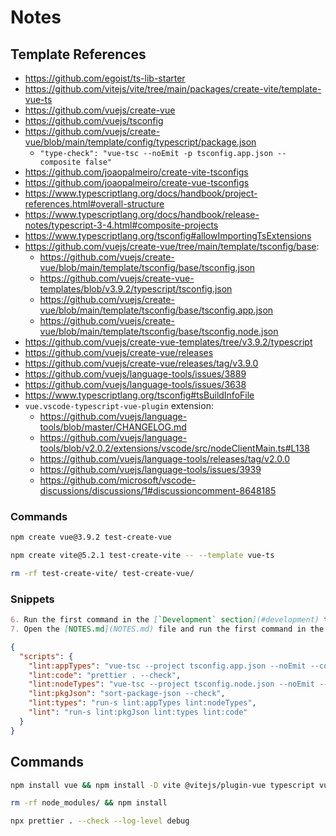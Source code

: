 # Notes

## Template References

- https://github.com/egoist/ts-lib-starter
- https://github.com/vitejs/vite/tree/main/packages/create-vite/template-vue-ts
- https://github.com/vuejs/create-vue
- https://github.com/vuejs/tsconfig
- https://github.com/vuejs/create-vue/blob/main/template/config/typescript/package.json
  - `"type-check": "vue-tsc --noEmit -p tsconfig.app.json --composite false"`
- https://github.com/joaopalmeiro/create-vite-tsconfigs
- https://github.com/joaopalmeiro/create-vue-tsconfigs
- https://www.typescriptlang.org/docs/handbook/project-references.html#overall-structure
- https://www.typescriptlang.org/docs/handbook/release-notes/typescript-3-4.html#composite-projects
- https://www.typescriptlang.org/tsconfig#allowImportingTsExtensions
- https://github.com/vuejs/create-vue/tree/main/template/tsconfig/base:
  - https://github.com/vuejs/create-vue/blob/main/template/tsconfig/base/tsconfig.json
  - https://github.com/vuejs/create-vue-templates/blob/v3.9.2/typescript/tsconfig.json
  - https://github.com/vuejs/create-vue/blob/main/template/tsconfig/base/tsconfig.app.json
  - https://github.com/vuejs/create-vue/blob/main/template/tsconfig/base/tsconfig.node.json
- https://github.com/vuejs/create-vue-templates/tree/v3.9.2/typescript
- https://github.com/vuejs/create-vue/releases
- https://github.com/vuejs/create-vue/releases/tag/v3.9.0
- https://github.com/vuejs/language-tools/issues/3889
- https://github.com/vuejs/language-tools/issues/3638
- https://www.typescriptlang.org/tsconfig#tsBuildInfoFile
- `vue.vscode-typescript-vue-plugin` extension:
  - https://github.com/vuejs/language-tools/blob/master/CHANGELOG.md
  - https://github.com/vuejs/language-tools/blob/v2.0.2/extensions/vscode/src/nodeClientMain.ts#L138
  - https://github.com/vuejs/language-tools/releases/tag/v2.0.0
  - https://github.com/vuejs/language-tools/issues/3939
  - https://github.com/microsoft/vscode-discussions/discussions/1#discussioncomment-8648185

### Commands

```bash
npm create vue@3.9.2 test-create-vue
```

```bash
npm create vite@5.2.1 test-create-vite -- --template vue-ts
```

```bash
rm -rf test-create-vite/ test-create-vue/
```

### Snippets

```markdown
6. Run the first command in the [`Development` section](#development) to install [Node.js](https://nodejs.org/en).
7. Open the [NOTES.md](NOTES.md) file and run the first command in the [`Commands` section](NOTES.md#commands) to install the base packages.
```

```json
{
  "scripts": {
    "lint:appTypes": "vue-tsc --project tsconfig.app.json --noEmit --composite false",
    "lint:code": "prettier . --check",
    "lint:nodeTypes": "vue-tsc --project tsconfig.node.json --noEmit --composite false",
    "lint:pkgJson": "sort-package-json --check",
    "lint:types": "run-s lint:appTypes lint:nodeTypes",
    "lint": "run-s lint:pkgJson lint:types lint:code"
  }
}
```

## Commands

```bash
npm install vue && npm install -D vite @vitejs/plugin-vue typescript vue-tsc create-vue-tsconfigs sort-package-json npm-run-all2 prettier @joaopalmeiro/prettier-vue-config
```

```bash
rm -rf node_modules/ && npm install
```

```bash
npx prettier . --check --log-level debug
```
